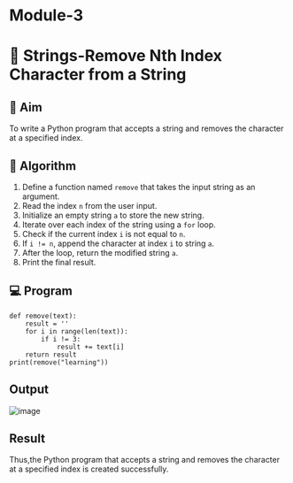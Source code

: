 # Module-3
# 🧹 Strings-Remove Nth Index Character from a String

## 🎯 Aim
To write a Python program that accepts a string and removes the character at a specified index.

## 🧠 Algorithm
1. Define a function named `remove` that takes the input string as an argument.
2. Read the index `n` from the user input.
3. Initialize an empty string `a` to store the new string.
4. Iterate over each index of the string using a `for` loop.
5. Check if the current index `i` is not equal to `n`.
6. If `i != n`, append the character at index `i` to string `a`.
7. After the loop, return the modified string `a`.
8. Print the final result.

## 💻 Program
```
def remove(text):
    result = ''
    for i in range(len(text)):
        if i != 3:  
            result += text[i]
    return result
print(remove("learning")) 

```
## Output
![image](https://github.com/user-attachments/assets/93569b3b-d69c-4ce8-9cba-e74fbbc19b21)

## Result
Thus,the Python program that accepts a string and removes the character at a specified index is created successfully.
